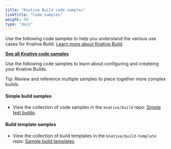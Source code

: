 ```yaml
---
title: "Knative Build code samples"
linkTitle: "Code samples"
weight: 90
type: "docs"
---
```


Use the following code samples to help you understand the various use cases for
Knative Build. [Learn more about Knative Build](../index.html).

[**See all Knative code samples**](../samples/)

Use the following code samples to learn about configuring and createing your
Knative Builds.

Tip: Review and reference multiple samples to piece together more complex
builds.

#### Simple build samples

- View the collection of code samples in the `knative/build` repo:
  [Simple test builds](https://github.com/knative/build/tree/master/test).

#### Build template samples

- View the collection of build templates in the `knative/build-template` repo:
  [Sample build templates](https://github.com/knative/build-templates).
